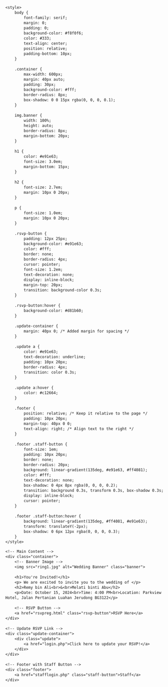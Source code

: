 <!DOCTYPE html>
<html lang="en">
<head>
    <meta charset="UTF-8">
    <meta name="viewport" content="width=device-width, initial-scale=1.0">
    <title>Wedding RSVP</title>
    
    <style>
        body {
            font-family: serif;
            margin: 0;
            padding: 0;
            background-color: #f8f0f6;
            color: #333;
            text-align: center;
            position: relative;
            padding-bottom: 10px;
        }

        .container {
            max-width: 600px;
            margin: 40px auto;
            padding: 30px;
            background-color: #fff;
            border-radius: 8px;
            box-shadow: 0 0 15px rgba(0, 0, 0, 0.1);
        }

        img.banner {
            width: 100%;
            height: auto;
            border-radius: 8px;
            margin-bottom: 20px;
        }

        h1 {
            color: #e91e63;
            font-size: 3.0em;
            margin-bottom: 15px;
        }

        h2 {
            font-size: 2.7em;
            margin: 10px 0 20px;
        }

        p {
            font-size: 1.0em;
            margin: 10px 0 20px;
        }

        .rsvp-button {
            padding: 12px 25px;
            background-color: #e91e63;
            color: #fff;
            border: none;
            border-radius: 4px;
            cursor: pointer;
            font-size: 1.2em;
            text-decoration: none;
            display: inline-block;
            margin-top: 20px;
            transition: background-color 0.3s;
        }

        .rsvp-button:hover {
            background-color: #d81b60;
        }

        .update-container {
            margin: 40px 0; /* Added margin for spacing */
        }

        .update a {
            color: #e91e63;
            text-decoration: underline;
            padding: 10px 20px;
            border-radius: 4px;
            transition: color 0.3s;
        }

        .update a:hover {
            color: #c12664;
        }

        .footer {
            position: relative; /* Keep it relative to the page */
            padding: 10px 20px;
            margin-top: 40px 0 0;
            text-align: right; /* Align text to the right */
        }

        .footer .staff-button {
            font-size: 1em;
            padding: 10px 20px;
            border: none;
            border-radius: 20px;
            background: linear-gradient(135deg, #e91e63, #ff4081);
            color: #fff;
            text-decoration: none;
            box-shadow: 0 4px 8px rgba(0, 0, 0, 0.2);
            transition: background 0.3s, transform 0.3s, box-shadow 0.3s;
            display: inline-block;
            cursor: pointer;
        }

        .footer .staff-button:hover {
            background: linear-gradient(135deg, #ff4081, #e91e63);
            transform: translateY(-2px);
            box-shadow: 0 6px 12px rgba(0, 0, 0, 0.3);
        }
    </style>
</head>
<body>

    <!-- Main Content -->
    <div class="container">
        <!-- Banner Image -->
        <img src="ring1.jpg" alt="Wedding Banner" class="banner">

        <h1>You're Invited!</h1>
        <p> We are excited to invite you to the wedding of </p>
        <h2>Remy bin Ali<br>&<br>Melati binti Abu</h2>
        <p>Date: October 15, 2024<br>Time: 4:00 PM<br>Location: Parkview Hotel, Jalan Pertanian Luahan Jerudong BG3122</p>

        <!-- RSVP Button -->
        <a href="rsvpreg.html" class="rsvp-button">RSVP Here</a>
    </div>

    <!-- Update RSVP Link -->
    <div class="update-container">
        <div class="update">
            <a href="login.php">Click here to update your RSVP!</a>
        </div>
    </div>

    <!-- Footer with Staff Button -->
    <div class="footer">
        <a href="stafflogin.php" class="staff-button">Staff</a>
    </div>

</body>
</html>

